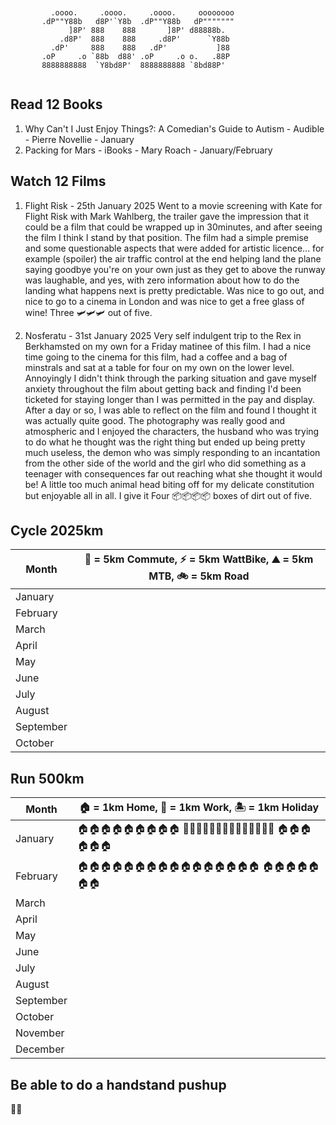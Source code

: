 

```

                                                          
         .oooo.     .oooo.     .oooo.     oooooooo        
       .dP""Y88b   d8P'`Y8b  .dP""Y88b   dP"""""""        
             ]8P' 888    888       ]8P' d88888b.          
           .d8P'  888    888     .d8P'      `Y88b         
         .dP'     888    888   .dP'           ]88         
       .oP     .o `88b  d88' .oP     .o o.   .88P         
       8888888888  `Y8bd8P'  8888888888 `8bd88P'          
                                                          

```

## Read 12 Books

1. Why Can't I Just Enjoy Things?: A Comedian's Guide to Autism - Audible - Pierre Novellie - January
2. Packing for Mars - iBooks - Mary Roach - January/February


## Watch 12 Films

1. Flight Risk - 25th January 2025
Went to a movie screening with Kate for Flight Risk with Mark Wahlberg, the trailer gave the impression that it could be a film that could be wrapped up in 30minutes, and after seeing the film I think I stand by that position.  The film had a simple premise and some questionable aspects that were added for artistic licence... for example (spoiler) the air traffic control at the end helping land the plane saying goodbye you're on your own just as they get to above the runway was laughable, and yes, with zero information about how to do the landing what happens next is pretty predictable.  Was nice to go out, and nice to go to a cinema in London and was nice to get a free glass of wine!  Three 🛩️🛩️🛩️ out of five.

2. Nosferatu - 31st January 2025
Very self indulgent trip to the Rex in Berkhamsted on my own for a Friday matinee of this film.  I had a nice time going to the cinema for this film, had a coffee and a bag of minstrals and sat at a table for four on my own on the lower level.  Annoyingly I didn't think through the parking situation and gave myself anxiety throughout the film about getting back and finding I'd been ticketed for staying longer than I was permitted in the pay and display.  After a day or so, I was able to reflect on the film and found I thought it was actually quite good.  The photography was really good and atmospheric and I enjoyed the characters, the husband who was trying to do what he thought was the right thing but ended up being pretty much useless, the demon who was simply responding to an incantation from the other side of the world and the girl who did something as a teenager with consequences far out reaching what she thought it would be!
A little too much animal head biting off for my delicate constitution but enjoyable all in all.  I give it Four 📦📦📦📦 boxes of dirt out of five.



## Cycle 2025km

| Month     | 💼 = 5km Commute, ⚡️ = 5km WattBike, ⛰️ = 5km MTB, 🚲 = 5km Road |
| --------- | ---------------------------------------------------------------- |
| January   |                                                                  |
| February  |                                                                  |
| March     |                                                                  |
| April     |                                                                  |
| May       |                                                                  |
| June      |                                                                  |
| July      |                                                                  |
| August    |                                                                  |
| September |                                                                  |
| October   |                                                                  |

## Run 500km

| Month     | 🏠 = 1km Home, 🏢 = 1km Work, 🏝️ = 1km Holiday |
| --------- | ----------------------------------------------- |
| January   | 🏠🏠🏠🏠🏠🏠🏠🏠🏠 🏢🏢🏢🏢🏢🏢🏢🏢🏢🏢🏢🏢🏢🏢 🏠🏠🏠🏠🏠🏠                              |
| February  | 🏠🏠🏠🏠🏠🏠🏠🏠🏠🏠🏠🏠🏠🏠🏠🏠 🏠🏠🏠🏠🏠🏠🏠                                                |
| March     |                                                 |
| April     |                                                 |
| May       |                                                 |
| June      |                                                 |
| July      |                                                 |
| August    |                                                 |
| September |                                                 |
| October   |                                                 |
| November  |                                                 |
| December  |                                                 |

## Be able to do a handstand pushup

🤷‍♂️
